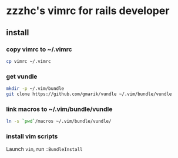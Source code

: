# zzzhc's vimrc for rails developer

## install

### copy vimrc to ~/.vimrc

``` sh
cp vimrc ~/.vimrc
```

### get vundle

``` sh
mkdir -p ~/.vim/bundle
git clone https://github.com/gmarik/vundle ~/.vim/bundle/vundle
```

### link macros to ~/.vim/bundle/vundle

``` sh
ln -s `pwd`/macros ~/.vim/bundle/vundle/
```

### install vim scripts

Launch `vim`, run `:BundleInstall`
